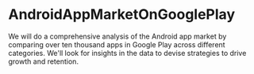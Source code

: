 # AndroidAppMarketOnGooglePlay

We will do a comprehensive analysis of the Android app market by comparing over ten thousand apps in Google Play across different categories. We'll look for insights in the data to devise strategies to drive growth and retention.
